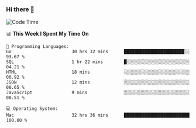 ### Hi there 👋

<!--
**CrazyCollin/crazycollin** is a ✨ _special_ ✨ repository because its `README.md` (this file) appears on your GitHub profile.

Here are some ideas to get you started:

- 🔭 I’m currently working on ...
- 🌱 I’m currently learning ...
- 👯 I’m looking to collaborate on ...
- 🤔 I’m looking for help with ...
- 💬 Ask me about ...
- 📫 How to reach me: ...
- 😄 Pronouns: ...
- ⚡ Fun fact: ...
-->

<!--START_SECTION:waka-->
![Code Time](http://img.shields.io/badge/Code%20Time-3%2C307%20hrs%2053%20mins-blue)

📊 **This Week I Spent My Time On** 

```text
💬 Programming Languages: 
Go                       30 hrs 32 mins      ███████████████████████░░   93.67 % 
SQL                      1 hr 22 mins        █░░░░░░░░░░░░░░░░░░░░░░░░   04.21 % 
HTML                     18 mins             ░░░░░░░░░░░░░░░░░░░░░░░░░   00.92 % 
JSON                     12 mins             ░░░░░░░░░░░░░░░░░░░░░░░░░   00.65 % 
JavaScript               9 mins              ░░░░░░░░░░░░░░░░░░░░░░░░░   00.51 % 

💻 Operating System: 
Mac                      32 hrs 36 mins      █████████████████████████   100.00 % 
```


<!--END_SECTION:waka-->
